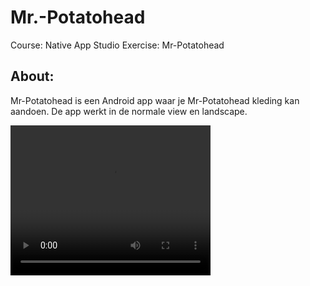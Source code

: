# Mr.-Potatohead

Course: Native App Studio
Exercise: Mr-Potatohead

## About:

Mr-Potatohead is een Android app waar je Mr-Potatohead kleding kan aandoen.
De app werkt in de normale view en landscape.

<video width="320" height="240" controls>
  <source src="MrPotatoheadDemo.mov" type="video/mp4">
</video>
